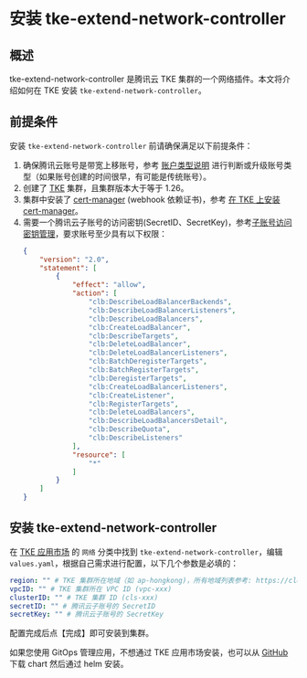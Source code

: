 # 安装 tke-extend-network-controller

## 概述

tke-extend-network-controller 是腾讯云 TKE 集群的一个网络插件。本文将介绍如何在 TKE 安装 `tke-extend-network-controller`。

## 前提条件

安装 `tke-extend-network-controller` 前请确保满足以下前提条件：
1. 确保腾讯云账号是带宽上移账号，参考 [账户类型说明](https://cloud.tencent.com/document/product/1199/49090) 进行判断或升级账号类型（如果账号创建的时间很早，有可能是传统账号）。
2. 创建了 [TKE](https://cloud.tencent.com/product/tke) 集群，且集群版本大于等于 1.26。
3. 集群中安装了 [cert-manager](https://cert-manager.io/docs/installation/) (webhook 依赖证书)，参考 [在 TKE 上安装 cert-manager](../deploy/cert-manager)。
4. 需要一个腾讯云子账号的访问密钥(SecretID、SecretKey)，参考[子账号访问密钥管理](https://cloud.tencent.com/document/product/598/37140)，要求账号至少具有以下权限：
    ```json
    {
        "version": "2.0",
        "statement": [
            {
                "effect": "allow",
                "action": [
                    "clb:DescribeLoadBalancerBackends",
                    "clb:DescribeLoadBalancerListeners",
                    "clb:DescribeLoadBalancers",
                    "clb:CreateLoadBalancer",
                    "clb:DescribeTargets",
                    "clb:DeleteLoadBalancer",
                    "clb:DeleteLoadBalancerListeners",
                    "clb:BatchDeregisterTargets",
                    "clb:BatchRegisterTargets",
                    "clb:DeregisterTargets",
                    "clb:CreateLoadBalancerListeners",
                    "clb:CreateListener",
                    "clb:RegisterTargets",
                    "clb:DeleteLoadBalancers",
                    "clb:DescribeLoadBalancersDetail",
                    "clb:DescribeQuota",
                    "clb:DescribeListeners"
                ],
                "resource": [
                    "*"
                ]
            }
        ]
    }
    ```

## 安装 tke-extend-network-controller

在 [TKE 应用市场](https://console.cloud.tencent.com/tke2/helm/market) 的 `网络` 分类中找到 `tke-extend-network-controller`，编辑 `values.yaml`，根据自己需求进行配置，以下几个参数是必填的：

```yaml
region: "" # TKE 集群所在地域（如 ap-hongkong)，所有地域列表参考: https://cloud.tencent.com/document/product/213/6091.
vpcID: "" # TKE 集群所在 VPC ID (vpc-xxx)
clusterID: "" # TKE 集群 ID (cls-xxx)
secretID: "" # 腾讯云子账号的 SecretID
secretKey: "" # 腾讯云子账号的 SecretKey
```

配置完成后点【完成】即可安装到集群。

如果您使用 GitOps 管理应用，不想通过 TKE 应用市场安装，也可以从 [GitHub](https://github.com/tkestack/charts/tree/main/incubator/tke-extend-network-controller) 下载 chart 然后通过 helm 安装。
